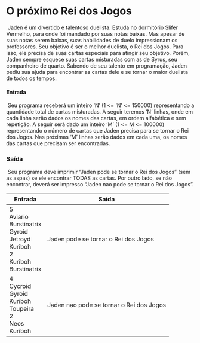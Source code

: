 # 				O próximo Rei dos Jogos

​	Jaden é um divertido e talentoso duelista. Estuda no
dormitório Slifer Vermelho, para onde foi mandado por suas notas
baixas. Mas apesar de suas notas serem baixas, suas habilidades
de duelo impressionam os professores. Seu objetivo é ser o melhor
duelista, o Rei dos Jogos. Para isso, ele precisa de suas cartas
especiais para atingir seu objetivo. Porém, Jaden sempre esquece
suas cartas misturadas com as de Syrus, seu companheiro de
quarto. Sabendo de seu talento em programação, Jaden pediu sua
ajuda para encontrar as cartas dele e se tornar o maior
duelista de todos os tempos.

#### Entrada

​	Seu programa receberá um inteiro ‘N’ (1 <= ‘N’ <= 150000) representando
a quantidade total de cartas misturadas. A seguir teremos ‘N’ linhas, onde em
cada linha serão dados os nomes das cartas, em ordem alfabética e sem
repetição. A seguir será dado um inteiro ‘M’ (1 <= M <= 100000) representando
o número de cartas que Jaden precisa para se tornar o Rei dos Jogos. Nas
próximas ‘M’ linhas serão dados em cada uma, os nomes das cartas que
precisam ser encontradas.

### Saída

​	Seu programa deve imprimir “Jaden pode se tornar o Rei dos Jogos” (sem
as aspas) se ele encontrar TODAS as cartas. Por outro lado, se não encontrar,
deverá ser impresso “Jaden nao pode se tornar o Rei dos Jogos”. 

| Entrada                                                      | Saída                                    |
| ------------------------------------------------------------ | ---------------------------------------- |
| 5<br/>Aviario<br/>Burstinatrix<br/>Gyroid<br/>Jetroyd<br/>Kuriboh<br/>2<br/>Kuriboh<br/>Burstinatrix | Jaden pode se tornar o Rei dos Jogos     |
| 4<br/>Cycroid<br/>Gyroid<br/>Kuriboh<br/>Toupeira<br/>2<br/>Neos<br/>Kuriboh | Jaden nao pode se tornar o Rei dos Jogos |


